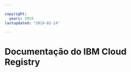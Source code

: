 ```yaml
---

copyright:
  years: 2019
lastupdated: "2019-02-14"

---
```



# Documentação do IBM Cloud Registry


